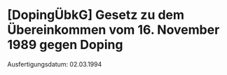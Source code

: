 # [DopingÜbkG] Gesetz zu dem Übereinkommen vom 16. November 1989 gegen Doping

Ausfertigungsdatum: 02.03.1994

 